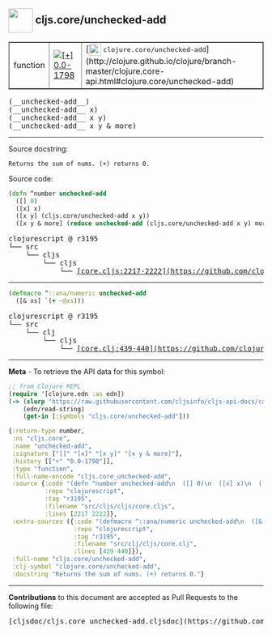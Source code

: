## <img width="48px" valign="middle" src="http://i.imgur.com/Hi20huC.png"> cljs.core/unchecked-add

 <table border="1">
<tr>

<td>function</td>
<td><a href="https://github.com/cljsinfo/cljs-api-docs/tree/0.0-1798"><img valign="middle" alt="[+] 0.0-1798" src="https://img.shields.io/badge/+-0.0--1798-lightgrey.svg"></a> </td>
<td>
[<img height="24px" valign="middle" src="http://i.imgur.com/1GjPKvB.png"> <samp>clojure.core/unchecked-add</samp>](http://clojure.github.io/clojure/branch-master/clojure.core-api.html#clojure.core/unchecked-add)
</td>
</tr>
</table>

 <samp>
(__unchecked-add__)<br>
</samp>
 <samp>
(__unchecked-add__ x)<br>
</samp>
 <samp>
(__unchecked-add__ x y)<br>
</samp>
 <samp>
(__unchecked-add__ x y & more)<br>
</samp>

---




Source docstring:

```
Returns the sum of nums. (+) returns 0.
```

Source code:

```clj
(defn ^number unchecked-add
  ([] 0)
  ([x] x)
  ([x y] (cljs.core/unchecked-add x y))
  ([x y & more] (reduce unchecked-add (cljs.core/unchecked-add x y) more)))
```

 <pre>
clojurescript @ r3195
└── src
    └── cljs
        └── cljs
            └── <ins>[core.cljs:2217-2222](https://github.com/clojure/clojurescript/blob/r3195/src/cljs/cljs/core.cljs#L2217-L2222)</ins>
</pre>


---

```clj
(defmacro ^::ana/numeric unchecked-add
  ([& xs] `(+ ~@xs)))
```

 <pre>
clojurescript @ r3195
└── src
    └── clj
        └── cljs
            └── <ins>[core.clj:439-440](https://github.com/clojure/clojurescript/blob/r3195/src/clj/cljs/core.clj#L439-L440)</ins>
</pre>

---

__Meta__ - To retrieve the API data for this symbol:

```clj
;; from Clojure REPL
(require '[clojure.edn :as edn])
(-> (slurp "https://raw.githubusercontent.com/cljsinfo/cljs-api-docs/catalog/cljs-api.edn")
    (edn/read-string)
    (get-in [:symbols "cljs.core/unchecked-add"]))
```

```clj
{:return-type number,
 :ns "cljs.core",
 :name "unchecked-add",
 :signature ["[]" "[x]" "[x y]" "[x y & more]"],
 :history [["+" "0.0-1798"]],
 :type "function",
 :full-name-encode "cljs.core_unchecked-add",
 :source {:code "(defn ^number unchecked-add\n  ([] 0)\n  ([x] x)\n  ([x y] (cljs.core/unchecked-add x y))\n  ([x y & more] (reduce unchecked-add (cljs.core/unchecked-add x y) more)))",
          :repo "clojurescript",
          :tag "r3195",
          :filename "src/cljs/cljs/core.cljs",
          :lines [2217 2222]},
 :extra-sources ({:code "(defmacro ^::ana/numeric unchecked-add\n  ([& xs] `(+ ~@xs)))",
                  :repo "clojurescript",
                  :tag "r3195",
                  :filename "src/clj/cljs/core.clj",
                  :lines [439 440]}),
 :full-name "cljs.core/unchecked-add",
 :clj-symbol "clojure.core/unchecked-add",
 :docstring "Returns the sum of nums. (+) returns 0."}

```

---

__Contributions__ to this document are accepted as Pull Requests to the following file:

 <pre>
[cljsdoc/cljs.core_unchecked-add.cljsdoc](https://github.com/cljsinfo/cljs-api-docs/blob/master/cljsdoc/cljs.core_unchecked-add.cljsdoc)
</pre>

